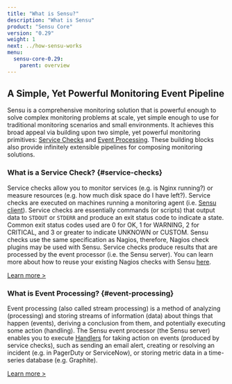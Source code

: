 ```yaml
---
title: "What is Sensu?"
description: "What is Sensu"
product: "Sensu Core"
version: "0.29"
weight: 1
next: ../how-sensu-works
menu:
  sensu-core-0.29:
    parent: overview
---
```


## A Simple, Yet Powerful Monitoring Event Pipeline

Sensu is a comprehensive monitoring solution that is powerful enough to solve
complex monitoring problems at scale, yet simple enough to use for traditional
monitoring scenarios and small environments. It achieves this broad appeal via
building upon two simple, yet powerful monitoring primitives: [Service
Checks][16] and [Event Processing][7]. These building blocks also provide
infinitely extensible pipelines for composing monitoring solutions.

### What is a Service Check? {#service-checks}

Service checks allow you to monitor services (e.g. is Nginx running?) or measure
resources (e.g. how much disk space do I have left?). Service checks are
executed on machines running a monitoring agent (i.e. [Sensu client][17]).
Service checks are essentially commands (or scripts) that output data to
`STDOUT` or `STDERR` and produce an exit status code to indicate a state. Common
exit status codes used are 0 for OK, 1 for WARNING, 2 for CRITICAL, and 3 or
greater to indicate UNKNOWN or CUSTOM. Sensu checks use the same specification
as Nagios, therefore, Nagios check plugins may be used with Sensu. Service
checks produce results that are processed by the event processor (i.e. the Sensu
server).
You can learn more about how to reuse your existing Nagios checks with Sensu [here][19].

[Learn more >][17]

### What is Event Processing? {#event-processing}

Event processing (also called stream processing) is a method of analyzing
(processing) and storing streams of information (data) about things that happen
(events), deriving a conclusion from them, and potentially executing some action
(handling). The Sensu event processor (the Sensu server) enables you to execute
[Handlers][18] for taking action on events (produced by service checks),
such as sending an email alert, creating or resolving an incident (e.g. in
PagerDuty or ServiceNow), or storing metric data in a time-series database (e.g.
Graphite).

[Learn more >][18]


[7]:  #event-processing
[16]: #service-checks
[17]: ../../reference/clients/
[18]: ../../reference/handlers/
[19]: http://monitoringlove.sensu.io/nagios
